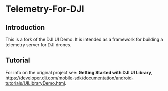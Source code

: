 # Telemetry-For-DJI

## Introduction

This is a fork of the DJI UI Demo. It is intended as a framework for building a telemetry server for DJI drones.  

## Tutorial

For info on the original project see: **Getting Started with DJI UI Library**,  <https://developer.dji.com/mobile-sdk/documentation/android-tutorials/UILibraryDemo.html>.

